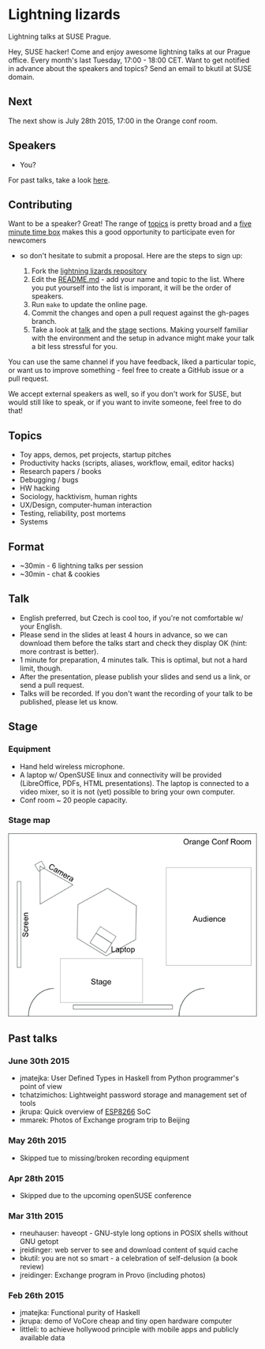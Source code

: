 <link rel="stylesheet" href="markdown.css"></link>

# Lightning lizards

Lightning talks at SUSE Prague.

Hey, SUSE hacker! Come and enjoy awesome lightning talks at our Prague office.
Every month's last Tuesday, 17:00 - 18:00 CET. Want to get notified in advance
about the speakers and topics? Send an email to bkutil at SUSE domain.

## Next

The next show is July 28th 2015, 17:00 in the Orange conf room.

## Speakers

  * You?

For past talks, take a look [here](#past).

<h2><a name="contributing">Contributing</a></h2>

Want to be a speaker? Great! The range of [topics](#topics) is pretty broad and a [five
minute time box](#format) makes this a good opportunity to participate even for newcomers
- so don't hesitate to submit a proposal. Here are the steps to sign up:

  1. Fork the [lightning lizards repository](https://github.com/bkutil/lightning-lizards)
  1. Edit the [README.md](https://github.com/bkutil/lightning-lizards/blob/gh-pages/README.md) -
     add your name and topic to the list. Where you put yourself into the list is imporant,
     it will be the order of speakers.
  1. Run `make` to update the online page.
  1. Commit the changes and open a pull request against the gh-pages branch.
  1. Take a look at [talk](#talk) and the [stage](#stage)
     sections. Making yourself familiar with the environment and the setup in advance
     might make your talk a bit less stressful for you.

You can use the same channel if you have feedback, liked a particular topic, or
want us to improve something - feel free to create a GitHub issue or a pull
request.

We accept external speakers as well, so if you don't work for SUSE, but would
still like to speak, or if you want to invite someone, feel free to do that!

<h2><a name="topics">Topics</a></h2>

  - Toy apps, demos, pet projects, startup pitches
  - Productivity hacks (scripts, aliases, workflow, email, editor hacks)
  - Research papers / books
  - Debugging / bugs
  - HW hacking
  - Sociology, hacktivism, human rights
  - UX/Design, computer-human interaction
  - Testing, reliability, post mortems
  - Systems

<h2><a name="format">Format</a></h2>

  - ~30min - 6 lightning talks per session
  - ~30min - chat & cookies

<h2><a name="talk">Talk</a></h2>

  - English preferred, but Czech is cool too, if you're not comfortable w/ your English.
  - Please send in the slides at least 4 hours in advance, so we can download
    them before the talks start and check they display OK (hint: more contrast is
    better).
  - 1 minute for preparation, 4 minutes talk. This is optimal, but not a hard limit, though.
  - After the presentation, please publish your slides and send us a link, or send a pull request.
  - Talks will be recorded. If you don't want the recording of your talk to be
    published, please let us know.

<h2><a name="stage">Stage</a></h2>

### Equipment

  - Hand held wireless microphone.
  - A laptop w/ OpenSUSE linux and connectivity will be provided (LibreOffice, PDFs, HTML presentations).
    The laptop is connected to a video mixer, so it is not (yet) possible
    to bring your own computer.
  - Conf room ~ 20 people capacity.

### Stage map

![Orange conf room stage map](./images/stage_map.png)

<h2><a name="past">Past talks</a></h2>

### June 30th 2015

  - jmatejka: User Defined Types in Haskell from Python programmer's
              point of view
  - tchatzimichos: Lightweight password storage and management set of tools
  - jkrupa: Quick overview of [ESP8266](https://github.com/esp8266/esp8266-wiki/wiki) SoC
  - mmarek: Photos of Exchange program trip to Beijing

### May 26th 2015

 - Skipped tue to missing/broken recording equipment

### Apr 28th 2015

 - Skipped due to the upcoming openSUSE conference

### Mar 31th 2015

 - rneuhauser: haveopt - GNU-style long options in POSIX shells without GNU getopt
 - jreidinger: web server to see and download content of squid cache
 - bkutil: you are not so smart - a celebration of self-delusion (a book review)
 - jreidinger: Exchange program in Provo (including photos)


### Feb 26th 2015

 - jmatejka: Functional purity of Haskell
 - jkrupa: demo of VoCore cheap and tiny open hardware computer
 - littleli: to achieve hollywood principle with mobile apps and publicly available data
